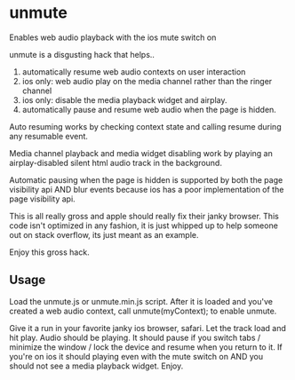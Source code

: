 # unmute
Enables web audio playback with the ios mute switch on

unmute is a disgusting hack that helps..
  1) automatically resume web audio contexts on user interaction
  2) ios only: web audio play on the media channel rather than the ringer channel
  3) ios only: disable the media playback widget and airplay.
  4) automatically pause and resume web audio when the page is hidden.
 
Auto resuming works by checking context state and calling resume during any resumable event.
 
Media channel playback and media widget disabling work by playing an airplay-disabled silent html audio track in the background.
 
Automatic pausing when the page is hidden is supported by both the page visibility api AND blur events because ios has a poor implementation of the page visibility api.
 
This is all really gross and apple should really fix their janky browser. This code isn't optimized in any fashion, it is just whipped up to help someone out on stack overflow, its just meant as an example.

Enjoy this gross hack.

## Usage
Load the unmute.js or unmute.min.js script.
After it is loaded and you've created a web audio context, call unmute(myContext); to enable unmute.

Give it a run in your favorite janky ios browser, safari. Let the track load and hit play. Audio should be playing. It should pause if you switch tabs / minimize the window / lock the device and resume when you return to it. If you're on ios it should playing even with the mute switch on AND you should not see a media playback widget. Enjoy.

